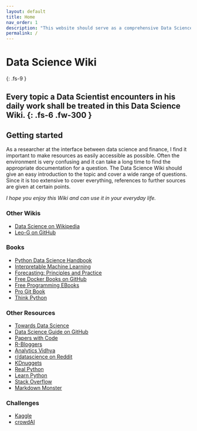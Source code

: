```yaml
---
layout: default
title: Home
nav_order: 1
description: "This website should serve as a comprehensive Data Science Wiki."
permalink: /
---
```


# Data Science Wiki
{: .fs-9 }

Every topic a Data Scientist encounters in his daily work shall be treated in this Data Science Wiki.
{: .fs-6 .fw-300 }
---

## Getting started

As a researcher at the interface between data science and finance, I find it important to make resources as easily accessible as possible. Often the environment is very confusing and it can take a long time to find the appropriate documentation for a question. The Data Science Wiki should give an easy introduction to the topic and cover a wide range of questions. Since it is too extensive to cover everything, references to further sources are given at certain points.

*I hope you enjoy this Wiki and can use it in your everyday life.*

### Other Wikis

- [Data Science on Wikipedia](https://en.wikipedia.org/wiki/Data_science)
- [Leo-G on GitHub](https://github.com/Leo-G/Data-Science-Wiki)

### Books

- [Python Data Science Handbook](https://github.com/jakevdp/PythonDataScienceHandbook)
- [Interpretable Machine Learning](https://christophm.github.io/interpretable-ml-book/)
- [Forecasting: Principles and Practice](https://otexts.com/fpp3/)
- [Free Docker Books on GitHub](https://github.com/anzhihe/Free-Docker-Books)
- [Free Programming EBooks](https://github.com/EbookFoundation/free-programming-books)
- [Pro Git Book](https://git-scm.com/book/en/v2)
- [Think Python](http://greenteapress.com/thinkpython/html/index.html)

### Other Resources

- [Towards Data Science](https://towardsdatascience.com/)
- [Data Science Guide on GitHub](https://datascienceguide.github.io/outline)
- [Papers with Code](https://paperswithcode.com/)
- [R-Bloggers](https://www.r-bloggers.com/)
- [Analytics Vidhya](https://www.analyticsvidhya.com/blog/)
- [r/datascience on Reddit](https://www.reddit.com/r/datascience/)
- [KDnuggets](https://www.kdnuggets.com/)
- [Real Python](https://realpython.com/)
- [Learn Python](https://www.learnpython.org/)
- [Stack Overflow](https://stackoverflow.com/)
- [Markdown Monster](https://markdownmonster.west-wind.com/)

### Challenges

- [Kaggle](https://www.kaggle.com/)
- [crowdAI](https://www.crowdai.org/)